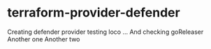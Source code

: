 # terraform-provider-defender
Creating defender provider testing loco ...
And checking goReleaser
Another one
Another two
